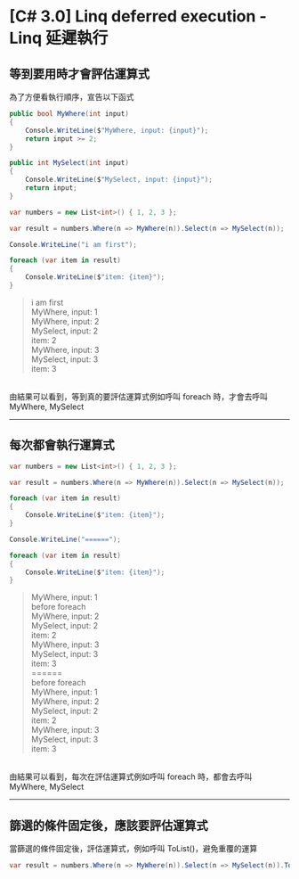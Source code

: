 # [C# 3.0] Linq deferred execution - Linq 延遲執行

## 等到要用時才會評估運算式
為了方便看執行順序，宣告以下函式
```csharp
public bool MyWhere(int input)
{
    Console.WriteLine($"MyWhere, input: {input}");
    return input >= 2;
} 
```
```csharp
public int MySelect(int input)
{
    Console.WriteLine($"MySelect, input: {input}");
    return input;
} 
```
```csharp
var numbers = new List<int>() { 1, 2, 3 };

var result = numbers.Where(n => MyWhere(n)).Select(n => MySelect(n));

Console.WriteLine("i am first");

foreach (var item in result)
{
    Console.WriteLine($"item: {item}");
}
```
>i am first
<br/>MyWhere, input: 1
<br/>MyWhere, input: 2
<br/>MySelect, input: 2
<br/>item: 2
<br/>MyWhere, input: 3
<br/>MySelect, input: 3
<br/>item: 3

<br/>由結果可以看到，等到真的要評估運算式例如呼叫 foreach 時，才會去呼叫MyWhere, MySelect


---
## 每次都會執行運算式

```csharp
var numbers = new List<int>() { 1, 2, 3 };

var result = numbers.Where(n => MyWhere(n)).Select(n => MySelect(n));

foreach (var item in result)
{
    Console.WriteLine($"item: {item}");
}

Console.WriteLine("======");

foreach (var item in result)
{
    Console.WriteLine($"item: {item}");
}
```
>MyWhere, input: 1
<br/>before foreach
<br/>MyWhere, input: 2
<br/>MySelect, input: 2
<br/>item: 2
<br/>MyWhere, input: 3
<br/>MySelect, input: 3
<br/>item: 3
<br/>======
<br/>before foreach
<br/>MyWhere, input: 1
<br/>MyWhere, input: 2
<br/>MySelect, input: 2
<br/>item: 2
<br/>MyWhere, input: 3
<br/>MySelect, input: 3
<br/>item: 3

<br/>由結果可以看到，每次在評估運算式例如呼叫 foreach 時，都會去呼叫MyWhere, MySelect

---
## 篩選的條件固定後，應該要評估運算式
當篩選的條件固定後，評估運算式，例如呼叫 ToList()，避免重覆的運算
```csharp
var result = numbers.Where(n => MyWhere(n)).Select(n => MySelect(n)).ToList()
```